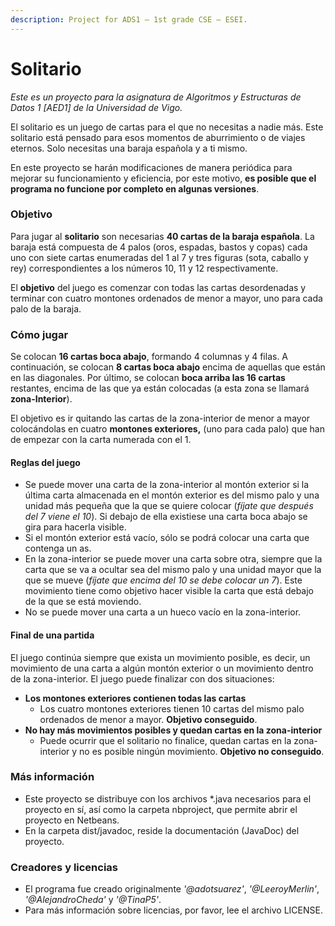 ```yaml
---
description: Project for ADS1 — 1st grade CSE — ESEI.
---
```


# Solitario

_Este es un proyecto para la asignatura de Algoritmos y Estructuras de Datos 1 \[AED1\] de la Universidad de Vigo._

El solitario es un juego de cartas para el que no necesitas a nadie más. Este solitario está pensado para esos momentos de aburrimiento o de viajes eternos. Solo necesitas una baraja española y a ti mismo.

En este proyecto se harán modificaciones de manera periódica para mejorar su funcionamiento y eficiencia, por este motivo, **es posible que el programa no funcione por completo en algunas versiones**.

### Objetivo

Para jugar al **solitario** son necesarias **40 cartas de la baraja española**. La baraja está compuesta de 4 palos \(oros, espadas, bastos y copas\) cada uno con siete cartas enumeradas del 1 al 7 y tres figuras \(sota, caballo y rey\) correspondientes a los números 10, 11 y 12 respectivamente.

El **objetivo** del juego es comenzar con todas las cartas desordenadas y terminar con cuatro montones ordenados de menor a mayor, uno para cada palo de la baraja.

### Cómo jugar

Se colocan **16 cartas boca abajo**, formando 4 columnas y 4 filas. A continuación, se colocan **8 cartas boca abajo** encima de aquellas que están en las diagonales. Por último, se colocan **boca arriba las 16 cartas** restantes, encima de las que ya están colocadas \(a esta zona se llamará **zona-Interior**\).

El objetivo es ir quitando las cartas de la zona-interior de menor a mayor colocándolas en cuatro **montones exteriores,** \(uno para cada palo\) que han de empezar con la carta numerada con el 1.

#### Reglas del juego

* Se puede mover una carta de la zona-interior al montón exterior si la última carta almacenada en el montón exterior es del mismo palo y una unidad más pequeña que la que se quiere colocar \(_fíjate que después del 7 viene el 10_\). Si debajo de ella existiese una carta boca abajo se gira para hacerla visible.
* Si el montón exterior está vacío, sólo se podrá colocar una carta que contenga un as.
* En la zona-interior se puede mover una carta sobre otra, siempre que la carta que se va a ocultar sea del mismo palo y una unidad mayor que la que se mueve \(_fíjate que encima del 10 se debe colocar un 7_\). Este movimiento tiene como objetivo hacer visible la carta que está debajo de la que se está moviendo.
* No se puede mover una carta a un hueco vacío en la zona-interior.

#### Final de una partida

El juego continúa siempre que exista un movimiento posible, es decir, un movimiento de una carta a algún montón exterior o un movimiento dentro de la zona-interior. El juego puede finalizar con dos situaciones:

* **Los montones exteriores contienen todas las cartas**
  * Los cuatro montones exteriores tienen 10 cartas del mismo palo ordenados de menor a mayor. **Objetivo conseguido**.
* **No hay más movimientos posibles y quedan cartas en la zona-interior**
  * Puede ocurrir que el solitario no finalice, quedan cartas en la zona-interior y no es posible ningún movimiento. **Objetivo no conseguido**.

### Más información

* Este proyecto se distribuye con los archivos \*.java necesarios para el proyecto en sí, así como la carpeta nbproject, que permite abrir el proyecto en Netbeans.
* En la carpeta dist/javadoc, reside la documentación \(JavaDoc\) del proyecto.

### Creadores y licencias

* El programa fue creado originalmente _'@adotsuarez'_, _'@LeeroyMerlin'_, _'@AlejandroCheda'_ y _'@TinaP5'_.
* Para más información sobre licencias, por favor, lee el archivo LICENSE.

